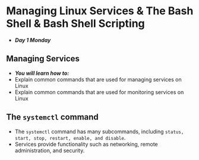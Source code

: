 # Managing Linux Services & The Bash Shell & Bash Shell Scripting

- ***Day 1 Monday***

## Managing Services
- ***You will learn how to:***
- Explain common commands that are used for managing services on Linux
- Explain common commands that are used for monitoring services on Linux

## The `systemctl` command
- The `systemctl` command has many subcommands, including `status, start, stop, restart, enable, and disable`.
- Services provide functionality such as networking, remote administration, and security.
